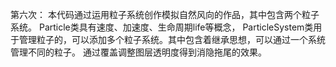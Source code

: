第六次：
本代码通过运用粒子系统创作模拟自然风向的作品，其中包含两个粒子系统。
Particle类具有速度、加速度、生命周期life等概念，
ParticleSystem类用于管理粒子的，可以添加多个粒子系统。其中包含着继承思想，可以通过一个系统管理不同的粒子。
通过覆盖调整图层透明度得到消隐拖尾的效果。
